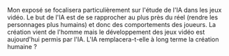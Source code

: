 Mon exposé se focalisera particulièrement sur l'étude de l'IA dans les jeux vidéo. Le but de l'IA est de se rapprocher au plus près du réel (rendre les personnages plus humains) et donc des comportements des joueurs.
La création vient de l'homme mais le développement des jeux vidéo est aujourd'hui permis par l'IA.
L'IA remplacera-t-elle à long terme la création humaine ?
